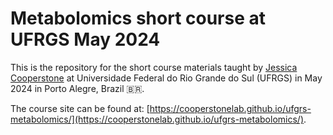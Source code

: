 # Metabolomics short course at UFRGS May 2024
This is the repository for the short course materials taught by [Jessica Cooperstone](https://www.cooperstonelab.com/) at Universidade Federal do Rio Grande do Sul (UFRGS) in May 2024 in Porto Alegre, Brazil 🇧🇷.

The course site can be found at: [https://cooperstonelab.github.io/ufgrs-metabolomics/](https://cooperstonelab.github.io/ufgrs-metabolomics/).